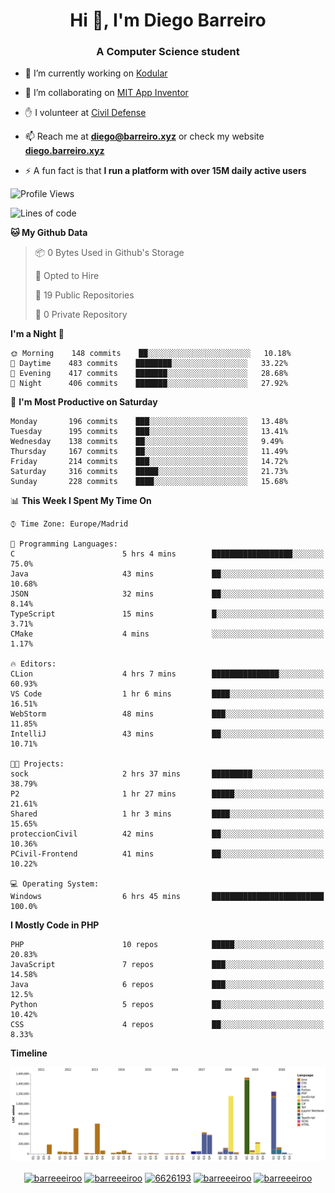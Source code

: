 <h1 align="center">Hi 👋, I'm Diego Barreiro</h1>
<h3 align="center">A Computer Science student</h3>

- 🔭 I’m currently working on [Kodular](https://www.kodular.io)

- 👯 I’m collaborating on [MIT App Inventor](https://github.com/mit-cml/appinventor-sources)

- ✋ I volunteer at [Civil Defense](https://proteccioncivil.sdc.gal)

- 📫 Reach me at **diego@barreiro.xyz** or check my website **[diego.barreiro.xyz](https://diego.barreiro.xyz)**

- ⚡ A fun fact is that **I run a platform with over 15M daily active users**

<!--START_SECTION:waka-->
![Profile Views](http://img.shields.io/badge/Profile%20Views-4-blue)

![Lines of code](https://img.shields.io/badge/From%20Hello%20World%20I%27ve%20Written-19.4%20million%20lines%20of%20code-blue)

**🐱 My Github Data** 

> 📦 0 Bytes Used in Github's Storage 
 > 
> 💼 Opted to Hire
 > 
> 📜 19 Public Repositories
 > 
> 🔑 0 Private Repository 
 > 
**I'm a Night 🦉** 

```text
🌞 Morning    148 commits    ██░░░░░░░░░░░░░░░░░░░░░░░   10.18% 
🌆 Daytime    483 commits    ████████░░░░░░░░░░░░░░░░░   33.22% 
🌃 Evening    417 commits    ███████░░░░░░░░░░░░░░░░░░   28.68% 
🌙 Night      406 commits    ███████░░░░░░░░░░░░░░░░░░   27.92%

```
📅 **I'm Most Productive on Saturday** 

```text
Monday       196 commits    ███░░░░░░░░░░░░░░░░░░░░░░   13.48% 
Tuesday      195 commits    ███░░░░░░░░░░░░░░░░░░░░░░   13.41% 
Wednesday    138 commits    ██░░░░░░░░░░░░░░░░░░░░░░░   9.49% 
Thursday     167 commits    ██░░░░░░░░░░░░░░░░░░░░░░░   11.49% 
Friday       214 commits    ███░░░░░░░░░░░░░░░░░░░░░░   14.72% 
Saturday     316 commits    █████░░░░░░░░░░░░░░░░░░░░   21.73% 
Sunday       228 commits    ████░░░░░░░░░░░░░░░░░░░░░   15.68%

```


📊 **This Week I Spent My Time On** 

```text
⌚︎ Time Zone: Europe/Madrid

💬 Programming Languages: 
C                        5 hrs 4 mins        ██████████████████░░░░░░░   75.0% 
Java                     43 mins             ██░░░░░░░░░░░░░░░░░░░░░░░   10.68% 
JSON                     32 mins             ██░░░░░░░░░░░░░░░░░░░░░░░   8.14% 
TypeScript               15 mins             █░░░░░░░░░░░░░░░░░░░░░░░░   3.71% 
CMake                    4 mins              ░░░░░░░░░░░░░░░░░░░░░░░░░   1.17%

🔥 Editors: 
CLion                    4 hrs 7 mins        ███████████████░░░░░░░░░░   60.93% 
VS Code                  1 hr 6 mins         ████░░░░░░░░░░░░░░░░░░░░░   16.51% 
WebStorm                 48 mins             ███░░░░░░░░░░░░░░░░░░░░░░   11.85% 
IntelliJ                 43 mins             ██░░░░░░░░░░░░░░░░░░░░░░░   10.71%

🐱‍💻 Projects: 
sock                     2 hrs 37 mins       █████████░░░░░░░░░░░░░░░░   38.79% 
P2                       1 hr 27 mins        █████░░░░░░░░░░░░░░░░░░░░   21.61% 
Shared                   1 hr 3 mins         ████░░░░░░░░░░░░░░░░░░░░░   15.65% 
proteccionCivil          42 mins             ██░░░░░░░░░░░░░░░░░░░░░░░   10.36% 
PCivil-Frontend          41 mins             ██░░░░░░░░░░░░░░░░░░░░░░░   10.22%

💻 Operating System: 
Windows                  6 hrs 45 mins       █████████████████████████   100.0%

```

**I Mostly Code in PHP** 

```text
PHP                      10 repos            █████░░░░░░░░░░░░░░░░░░░░   20.83% 
JavaScript               7 repos             ███░░░░░░░░░░░░░░░░░░░░░░   14.58% 
Java                     6 repos             ███░░░░░░░░░░░░░░░░░░░░░░   12.5% 
Python                   5 repos             ██░░░░░░░░░░░░░░░░░░░░░░░   10.42% 
CSS                      4 repos             ██░░░░░░░░░░░░░░░░░░░░░░░   8.33%

```


**Timeline**

![Chart not found](https://github.com/barreeeiroo/barreeeiroo/blob/master/charts/bar_graph.png) 


<!--END_SECTION:waka-->

<p align="center">
<a href="https://twitter.com/barreeeiroo" target="blank"><img align="center" src="https://cdn.jsdelivr.net/npm/simple-icons@3.0.1/icons/twitter.svg" alt="barreeeiroo" height="20" width="20" /></a>
<a href="https://linkedin.com/in/barreeeiroo" target="blank"><img align="center" src="https://cdn.jsdelivr.net/npm/simple-icons@3.0.1/icons/linkedin.svg" alt="barreeeiroo" height="20" width="20" /></a>
<a href="https://stackoverflow.com/users/6626193" target="blank"><img align="center" src="https://cdn.jsdelivr.net/npm/simple-icons@3.0.1/icons/stackoverflow.svg" alt="6626193" height="20" width="20" /></a>
<a href="https://fb.com/barreeeiroo" target="blank"><img align="center" src="https://cdn.jsdelivr.net/npm/simple-icons@3.0.1/icons/facebook.svg" alt="barreeeiroo" height="20" width="20" /></a>
<a href="https://instagram.com/barreeeiroo" target="blank"><img align="center" src="https://cdn.jsdelivr.net/npm/simple-icons@3.0.1/icons/instagram.svg" alt="barreeeiroo" height="20" width="20" /></a>
</p>
